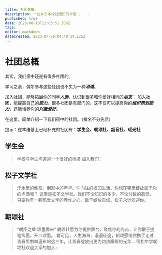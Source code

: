 ```yaml
---
title: 社团总概
description: 一些关于本校社团们的介绍 . . .
published: true
date: 2023-08-18T11:05:51.306Z
tags: 
editor: markdown
dateCreated: 2023-07-26T04:49:34.225Z
---
```


# 社团总概
其实，我们宿中还是有很多社团的。

学习之余，偶尔参与这些社团也不失为一种<font face=楷体>***消遣***</font>。

加入社团，能够拓展你的同学<font face=楷体>***人脉***</font>，认识到很多和你爱好相同的<font face=楷体>***朋友***</font>；
加入社团，能提高自己的<font face=楷体>***能力***</font>。很多社团是有部门的，这不仅可以提高你的<font face=楷体>***组织策划能力***</font>，还能培养你的<font face=楷体>***兴趣爱好***</font>。

在这里，简单介绍一下我们宿中的社团。（排名不分先后）

提示：在本维基上已经补充的社团有：**学生会、朝颂社、韶音社、瑶光社**
## 学生会
> 学校与学生沟通的一个很好的桥梁
加入我们：
## 松子文学社
>汗水里的倒影，倒影中的年华。你向往的校园生活，你想在哪里绽放属于你的点滴呢？
这里是松子文学社。我们不论知识的多少，不论分数的高低，只要你有一颗热爱文学的赤忱之心，敢于绽放自信，松子永远欢迎你。
## 朝颂社
>“朝阳之辈 颂墨香来”
朝颂社愿为你提供舞台，聚焦你的光点，让你敢于提笔挥墨，开口颂墨。
君可见，人生海海，漫漫征途，朝颂愿陪你携手走过青春里荆棘遍布的这三年，让青春绽放出更为灼热耀眼的光华...
宿松中学朝颂社欢迎大家的加入~
##
>